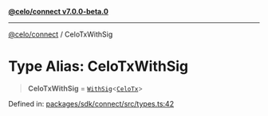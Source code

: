 [**@celo/connect v7.0.0-beta.0**](../README.md)

***

[@celo/connect](../globals.md) / CeloTxWithSig

# Type Alias: CeloTxWithSig

> **CeloTxWithSig** = [`WithSig`](WithSig.md)\<[`CeloTx`](CeloTx.md)\>

Defined in: [packages/sdk/connect/src/types.ts:42](https://github.com/celo-org/developer-tooling/blob/master/packages/sdk/connect/src/types.ts#L42)
